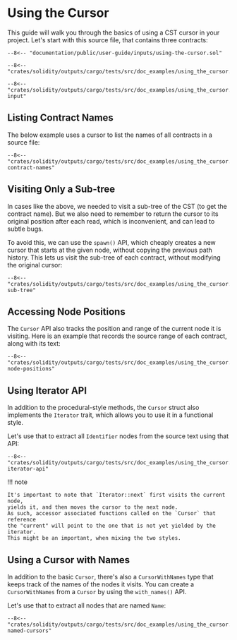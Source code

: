 # Using the Cursor

This guide will walk you through the basics of using a CST cursor in your project.
Let's start with this source file, that contains three contracts:

```solidity
--8<-- "documentation/public/user-guide/inputs/using-the-cursor.sol"
```

```{ .rust }
--8<-- "crates/solidity/outputs/cargo/tests/src/doc_examples/using_the_cursor.rs:imports"
```

```{ .rust }
--8<-- "crates/solidity/outputs/cargo/tests/src/doc_examples/using_the_cursor.rs:parse-input"
```

## Listing Contract Names

The below example uses a cursor to list the names of all contracts in a source file:

```{ .rust }
--8<-- "crates/solidity/outputs/cargo/tests/src/doc_examples/using_the_cursor.rs:listing-contract-names"
```

## Visiting Only a Sub-tree

In cases like the above, we needed to visit a sub-tree of the CST (to get the contract name).
But we also need to remember to return the cursor to its original position after each read,
which is inconvenient, and can lead to subtle bugs.

To avoid this, we can use the `spawn()` API,
which cheaply creates a new cursor that starts at the given node, without copying the previous path history.
This lets us visit the sub-tree of each contract, without modifying the original cursor:

```{ .rust }
--8<-- "crates/solidity/outputs/cargo/tests/src/doc_examples/using_the_cursor.rs:visiting-sub-tree"
```

## Accessing Node Positions

The `Cursor` API also tracks the position and range of the current node it is visiting.
Here is an example that records the source range of each contract, along with its text:

```{ .rust }
--8<-- "crates/solidity/outputs/cargo/tests/src/doc_examples/using_the_cursor.rs:accessing-node-positions"
```

## Using Iterator API

In addition to the procedural-style methods, the `Cursor` struct also implements the `Iterator` trait, which allows you to use it in a functional style.

Let's use that to extract all `Identifier` nodes from the source text using that API:

```{ .rust }
--8<-- "crates/solidity/outputs/cargo/tests/src/doc_examples/using_the_cursor.rs:using-iterator-api"
```

!!! note

    It's important to note that `Iterator::next` first visits the current node,
    yields it, and then moves the cursor to the next node.
    As such, accessor associated functions called on the `Cursor` that reference
    the "current" will point to the one that is not yet yielded by the iterator.
    This might be an important, when mixing the two styles.

## Using a Cursor with Names

In addition to the basic `Cursor`, there's also a `CursorWithNames` type
that keeps track of the names of the nodes it visits.
You can create a `CursorWithNames` from a `Cursor` by using the `with_names()` API.

Let's use that to extract all nodes that are named `Name`:

```{ .rust }
--8<-- "crates/solidity/outputs/cargo/tests/src/doc_examples/using_the_cursor.rs:using-named-cursors"
```
